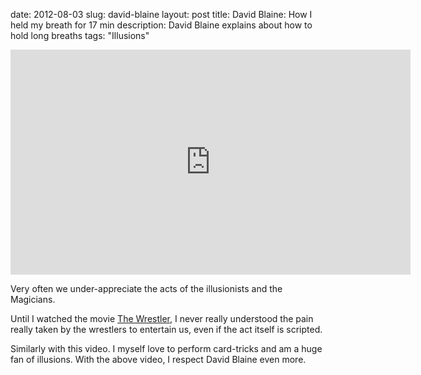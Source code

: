 date: 2012-08-03
slug: david-blaine
layout: post
title: David Blaine: How I held my breath for 17 min
description: David Blaine explains about how to hold long breaths
tags: "Illusions"


<iframe width="640" height="360" src="https://www.youtube.com/embed/XFnGhrC_3Gs?feature=player_detailpage" frameborder="0" allowfullscreen="allowfullscreen"> </iframe>

Very often we under-appreciate the acts of the illusionists and the Magicians.

Until I watched the movie [The Wrestler](http://www.imdb.com/title/tt1125849/), I never really understood the pain really taken by the wrestlers to entertain us, even if the act itself is scripted.

Similarly with this video. I myself love to perform card-tricks and am a huge fan of illusions. With the above video, I respect David Blaine even more.
